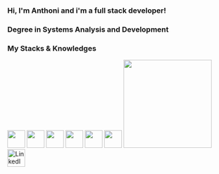 ### Hi, I'm Anthoni and i'm a full stack developer!

### Degree in Systems Analysis and Development

<h3>My Stacks & Knowledges</h3>
<img src="https://cdn.jsdelivr.net/gh/devicons/devicon/icons/react/react-original.svg" width="40" height="40"/>
<img src="https://cdn.jsdelivr.net/gh/devicons/devicon/icons/postgresql/postgresql-plain.svg" width="40" height="40"/>
<img src="https://cdn.jsdelivr.net/gh/devicons/devicon/icons/java/java-plain.svg" width="40" height="40"/>
<img src="https://cdn.jsdelivr.net/gh/devicons/devicon@latest/icons/kubernetes/kubernetes-original.svg" width="40" height="40"/>
<img src="https://cdn.jsdelivr.net/gh/devicons/devicon@latest/icons/docker/docker-original.svg" width="40" height="40"/>
<img src="https://cdn.jsdelivr.net/gh/devicons/devicon@latest/icons/git/git-original.svg" width="40" height="40"/>


<img src="https://github-readme-stats.vercel.app/api/top-langs/?username=Atessaroto&theme=midnight-purple&show_icons=true&hide_border=true&layout=compact" height="200"/>

<a href="https://www.linkedin.com/in/anthoni-t/" target="_blank">
  <img src="https://cdn.jsdelivr.net/gh/devicons/devicon/icons/linkedin/linkedin-original.svg" width="40" height="40" alt="LinkedIn"/>
</a>

